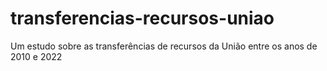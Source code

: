 # transferencias-recursos-uniao
Um estudo sobre as transferências de recursos da União entre os anos de 2010 e 2022
